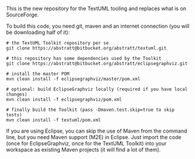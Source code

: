 This is the new repository for the TextUML tooling and replaces what is on SourceForge.

To build this code, you need git, maven and an internet connection (you will be downloading half of it):

    # the TextUML Toolkit repository per se
    git clone https://abstratt@bitbucket.org/abstratt/textuml.git
 
    # this repository has some dependencies used by the Toolkit
    git clone https://abstratt@bitbucket.org/abstratt/eclipsegraphviz.git
 
    # install the master POM
    mvn clean install -f eclipsegraphviz/master/pom.xml
 
    # optional: build EclipseGraphviz locally (required if you have local changes)
    mvn clean install -f eclipsegraphviz/pom.xml

    # finally build the Toolkit (pass -Dmaven.test.skip=true to skip tests)
    mvn clean install -f textuml/pom.xml

If you are using Eclipse, you can skip the use of Maven from the command line, but you need Maven support (M2E) in Eclipse. Just import the code (once for EclipseGraphviz, once for the TextUML Toolkit) into your workspace as existing Maven projects (it will find a lot of them).